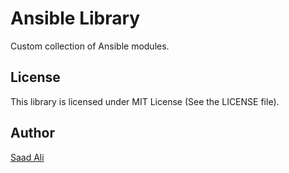 # **Ansible Library**
Custom collection of Ansible modules.

## **License**

This library is licensed under MIT License (See the LICENSE file).

## **Author**

[Saad Ali](https://github.com/nixknight)
